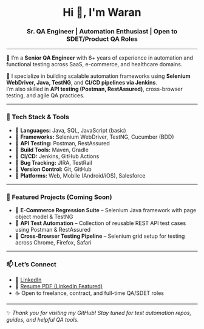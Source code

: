 <h1 align="center">Hi 👋, I'm Waran</h1>
<h3 align="center">Sr. QA Engineer | Automation Enthusiast | Open to SDET/Product QA Roles</h3>

---

🚀 I’m a **Senior QA Engineer** with 6+ years of experience in automation and functional testing across SaaS, e-commerce, and healthcare domains.

🔧 I specialize in building scalable automation frameworks using **Selenium WebDriver, Java, TestNG**, and **CI/CD pipelines via Jenkins**.  
I’m also skilled in **API testing (Postman, RestAssured)**, cross-browser testing, and agile QA practices.

---

### 💼 Tech Stack & Tools

- 🔹 **Languages:** Java, SQL, JavaScript (basic)
- 🔹 **Frameworks:** Selenium WebDriver, TestNG, Cucumber (BDD)
- 🔹 **API Testing:** Postman, RestAssured
- 🔹 **Build Tools:** Maven, Gradle
- 🔹 **CI/CD:** Jenkins, GitHub Actions
- 🔹 **Bug Tracking:** JIRA, TestRail
- 🔹 **Version Control:** Git, GitHub
- 🔹 **Platforms:** Web, Mobile (Android/iOS), Salesforce

---

### 📌 Featured Projects (Coming Soon)

- 🔹 **E-Commerce Regression Suite** – Selenium Java framework with page object model & TestNG
- 🔹 **API Test Automation** – Collection of reusable REST API test cases using Postman & RestAssured
- 🔹 **Cross-Browser Testing Pipeline** – Selenium grid setup for testing across Chrome, Firefox, Safari

---

### 📫 Let’s Connect

- 💼 [LinkedIn](https://www.linkedin.com/in/sabaris-waran-020b42124/)  
- 🧠 [Resume PDF (LinkedIn Featured)](https://www.linkedin.com/in/sabaris-waran-020b42124/overlay/1752085362334/single-media-viewer/?profileId=ACoAAB7H1ZgBXOYPulcdYFcyS8Qku9leXQTIYV4)  
- ☕ Open to freelance, contract, and full-time QA/SDET roles

---

✨ *Thank you for visiting my GitHub! Stay tuned for test automation repos, guides, and helpful QA tools.*  
